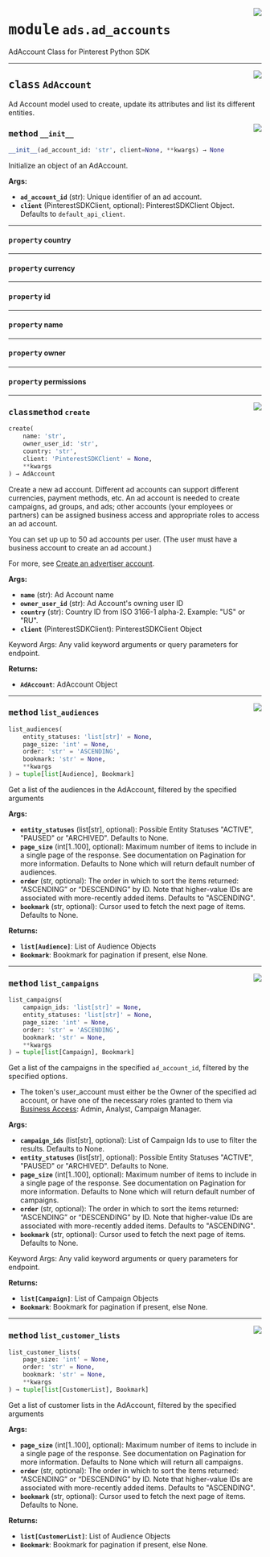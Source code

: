 <!-- markdownlint-disable -->

<a href="https://github.com/pinterest/pinterest-python-sdk/blob/main/pinterest/ads/ad_accounts.py#L0"><img align="right" style="float:right;" src="https://img.shields.io/badge/-source-cccccc?style=flat-square"></a>

# <kbd>module</kbd> `ads.ad_accounts`
AdAccount Class for Pinterest Python SDK 



---

<a href="https://github.com/pinterest/pinterest-python-sdk/blob/main/pinterest/ads/ad_accounts.py#L22"><img align="right" style="float:right;" src="https://img.shields.io/badge/-source-cccccc?style=flat-square"></a>

## <kbd>class</kbd> `AdAccount`
Ad Account model used to create, update its attributes and list its different entities. 

<a href="https://github.com/pinterest/pinterest-python-sdk/blob/main/pinterest/ads/ad_accounts.py#L27"><img align="right" style="float:right;" src="https://img.shields.io/badge/-source-cccccc?style=flat-square"></a>

### <kbd>method</kbd> `__init__`

```python
__init__(ad_account_id: 'str', client=None, **kwargs) → None
```

Initialize an object of an AdAccount. 



**Args:**
 
 - <b>`ad_account_id`</b> (str):  Unique identifier of an ad account. 
 - <b>`client`</b> (PinterestSDKClient, optional):  PinterestSDKClient Object. Defaults to `default_api_client`. 


---

#### <kbd>property</kbd> country





---

#### <kbd>property</kbd> currency





---

#### <kbd>property</kbd> id





---

#### <kbd>property</kbd> name





---

#### <kbd>property</kbd> owner





---

#### <kbd>property</kbd> permissions







---

<a href="https://github.com/pinterest/pinterest-python-sdk/blob/main/pinterest/ads/ad_accounts.py#L89"><img align="right" style="float:right;" src="https://img.shields.io/badge/-source-cccccc?style=flat-square"></a>

### <kbd>classmethod</kbd> `create`

```python
create(
    name: 'str',
    owner_user_id: 'str',
    country: 'str',
    client: 'PinterestSDKClient' = None,
    **kwargs
) → AdAccount
```

Create a new ad account. Different ad accounts can support different currencies, payment methods, etc. An ad account is needed to create campaigns, ad groups, and ads; other accounts (your employees or partners) can be assigned business access and appropriate roles to access an ad account. <p/> You can set up up to 50 ad accounts per user. (The user must have a business account to            create an ad account.)<p/> For more, see <a class="reference external" href=            "https://help.pinterest.com/en/business/article/create-an-advertiser-account">                Create an advertiser account</a>. 



**Args:**
 
 - <b>`name`</b> (str):  Ad Account name 
 - <b>`owner_user_id`</b> (str):  Ad Account's owning user ID 
 - <b>`country`</b> (str):  Country ID from ISO 3166-1 alpha-2. Example: "US" or "RU". 
 - <b>`client`</b> (PinterestSDKClient):  PinterestSDKClient Object 

Keyword Args: Any valid keyword arguments or query parameters for endpoint. 



**Returns:**
 
 - <b>`AdAccount`</b>:  AdAccount Object 

---

<a href="https://github.com/pinterest/pinterest-python-sdk/blob/main/pinterest/ads/ad_accounts.py#L181"><img align="right" style="float:right;" src="https://img.shields.io/badge/-source-cccccc?style=flat-square"></a>

### <kbd>method</kbd> `list_audiences`

```python
list_audiences(
    entity_statuses: 'list[str]' = None,
    page_size: 'int' = None,
    order: 'str' = 'ASCENDING',
    bookmark: 'str' = None,
    **kwargs
) → tuple[list[Audience], Bookmark]
```

Get a list of the audiences in the AdAccount, filtered by the specified arguments 



**Args:**
 
 - <b>`entity_statuses`</b> (list[str], optional):  Possible Entity Statuses "ACTIVE", "PAUSED" or "ARCHIVED". Defaults  to None. 
 - <b>`page_size`</b> (int[1..100], optional):  Maximum number of items to include in a single page of the response.  See documentation on Pagination for more information. Defaults to None  which will return default number of audiences. 
 - <b>`order`</b> (str, optional):  The order in which to sort the items returned: “ASCENDING” or “DESCENDING” by ID.  Note that higher-value IDs are associated with more-recently added items. Defaults to  "ASCENDING". 
 - <b>`bookmark`</b> (str, optional):  Cursor used to fetch the next page of items. Defaults to None. 



**Returns:**
 
 - <b>`list[Audience]`</b>:  List of Audience Objects 
 - <b>`Bookmark`</b>:  Bookmark for pagination if present, else None. 

---

<a href="https://github.com/pinterest/pinterest-python-sdk/blob/main/pinterest/ads/ad_accounts.py#L134"><img align="right" style="float:right;" src="https://img.shields.io/badge/-source-cccccc?style=flat-square"></a>

### <kbd>method</kbd> `list_campaigns`

```python
list_campaigns(
    campaign_ids: 'list[str]' = None,
    entity_statuses: 'list[str]' = None,
    page_size: 'int' = None,
    order: 'str' = 'ASCENDING',
    bookmark: 'str' = None,
    **kwargs
) → tuple[list[Campaign], Bookmark]
```

Get a list of the campaigns in the specified <code>ad_account_id</code>, filtered by the specified options. 
- The token's user_account must either be the Owner of the specified ad account, or have one of the necessary            roles granted to them via                <a href="https://help.pinterest.com/en/business/article/share-and-manage-access-to-your-ad-accounts">                    Business Access</a>: Admin, Analyst, Campaign Manager. 



**Args:**
 
 - <b>`campaign_ids`</b> (list[str], optional):  List of Campaign Ids to use to filter the results. Defaults to None. 
 - <b>`entity_statuses`</b> (list[str], optional):  Possible Entity Statuses "ACTIVE", "PAUSED" or "ARCHIVED". Defaults  to None. 
 - <b>`page_size`</b> (int[1..100], optional):  Maximum number of items to include in a single page of the response.  See documentation on Pagination for more information. Defaults to None  which will return default number of campaigns. 
 - <b>`order`</b> (str, optional):  The order in which to sort the items returned: “ASCENDING” or “DESCENDING” by ID.  Note that higher-value IDs are associated with more-recently added items. Defaults to  "ASCENDING". 
 - <b>`bookmark`</b> (str, optional):  Cursor used to fetch the next page of items. Defaults to None. 

Keyword Args: Any valid keyword arguments or query parameters for endpoint. 



**Returns:**
 
 - <b>`list[Campaign]`</b>:  List of Campaign Objects 
 - <b>`Bookmark`</b>:  Bookmark for pagination if present, else None. 

---

<a href="https://github.com/pinterest/pinterest-python-sdk/blob/main/pinterest/ads/ad_accounts.py#L218"><img align="right" style="float:right;" src="https://img.shields.io/badge/-source-cccccc?style=flat-square"></a>

### <kbd>method</kbd> `list_customer_lists`

```python
list_customer_lists(
    page_size: 'int' = None,
    order: 'str' = None,
    bookmark: 'str' = None,
    **kwargs
) → tuple[list[CustomerList], Bookmark]
```

Get a list of customer lists in the AdAccount, filtered by the specified arguments 



**Args:**
 
 - <b>`page_size`</b> (int[1..100], optional):  Maximum number of items to include in a single page of the response.  See documentation on Pagination for more information. Defaults to None  which will return all campaigns. 
 - <b>`order`</b> (str, optional):  The order in which to sort the items returned: “ASCENDING” or “DESCENDING” by ID.  Note that higher-value IDs are associated with more-recently added items. Defaults to  "ASCENDING". 
 - <b>`bookmark`</b> (str, optional):  Cursor used to fetch the next page of items. Defaults to None. 



**Returns:**
 
 - <b>`list[CustomerList]`</b>:  List of Audience Objects 
 - <b>`Bookmark`</b>:  Bookmark for pagination if present, else None. 


